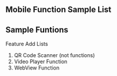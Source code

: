 
## Mobile Function Sample List

## Sample Funtions

Feature Add Lists
1. QR Code Scanner (not functions)
2. Video Player Function
3. WebView Function
